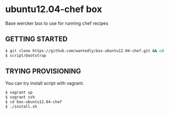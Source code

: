 # ubuntu12.04-chef box
Base wercker box to use for running chef recipes

## GETTING STARTED

```bash
$ git clone https://github.com/wantedly/box-ubuntu12.04-chef.git && cd box-ubuntu12.04-chef
$ script/bootstrap
```

## TRYING PROVISIONING
You can try install script with vagrant.

```bash
$ vagrant up
$ vagrant ssh
$ cd box-ubuntu12.04-chef
$ ./install.sh
```

